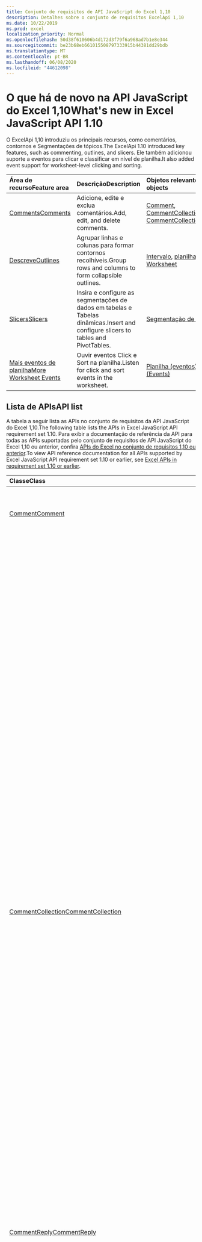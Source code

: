 ```yaml
---
title: Conjunto de requisitos de API JavaScript do Excel 1,10
description: Detalhes sobre o conjunto de requisitos ExcelApi 1,10
ms.date: 10/22/2019
ms.prod: excel
localization_priority: Normal
ms.openlocfilehash: 50d38f610606b4d172d3f79f6a968ad7b1e8e344
ms.sourcegitcommit: be23b68eb661015508797333915b44381dd29bdb
ms.translationtype: MT
ms.contentlocale: pt-BR
ms.lasthandoff: 06/08/2020
ms.locfileid: "44612098"
---
```

# <a name="whats-new-in-excel-javascript-api-110"></a><span data-ttu-id="2755c-103">O que há de novo na API JavaScript do Excel 1,10</span><span class="sxs-lookup"><span data-stu-id="2755c-103">What's new in Excel JavaScript API 1.10</span></span>

<span data-ttu-id="2755c-104">O ExcelApi 1,10 introduziu os principais recursos, como comentários, contornos e Segmentações de tópicos.</span><span class="sxs-lookup"><span data-stu-id="2755c-104">The ExcelApi 1.10 introduced key features, such as commenting, outlines, and slicers.</span></span> <span data-ttu-id="2755c-105">Ele também adicionou suporte a eventos para clicar e classificar em nível de planilha.</span><span class="sxs-lookup"><span data-stu-id="2755c-105">It also added event support for worksheet-level clicking and sorting.</span></span>

| <span data-ttu-id="2755c-106">Área de recurso</span><span class="sxs-lookup"><span data-stu-id="2755c-106">Feature area</span></span> | <span data-ttu-id="2755c-107">Descrição</span><span class="sxs-lookup"><span data-stu-id="2755c-107">Description</span></span> | <span data-ttu-id="2755c-108">Objetos relevantes</span><span class="sxs-lookup"><span data-stu-id="2755c-108">Relevant objects</span></span> |
|:--- |:--- |:--- |
| [<span data-ttu-id="2755c-109">Comments</span><span class="sxs-lookup"><span data-stu-id="2755c-109">Comments</span></span>](../../excel/excel-add-ins-comments.md) | <span data-ttu-id="2755c-110">Adicione, edite e exclua comentários.</span><span class="sxs-lookup"><span data-stu-id="2755c-110">Add, edit, and delete comments.</span></span> | <span data-ttu-id="2755c-111">[Comment](/javascript/api/excel/excel.comment), [CommentCollection](/javascript/api/excel/excel.commentcollection)</span><span class="sxs-lookup"><span data-stu-id="2755c-111">[Comment](/javascript/api/excel/excel.comment), [CommentCollection](/javascript/api/excel/excel.commentcollection)</span></span> |
| [<span data-ttu-id="2755c-112">Descreve</span><span class="sxs-lookup"><span data-stu-id="2755c-112">Outlines</span></span>](../../excel/excel-add-ins-ranges-advanced.md#group-data-for-an-outline) | <span data-ttu-id="2755c-113">Agrupar linhas e colunas para formar contornos recolhíveis.</span><span class="sxs-lookup"><span data-stu-id="2755c-113">Group rows and columns to form collapsible outlines.</span></span> | <span data-ttu-id="2755c-114">[Intervalo](/javascript/api/excel/excel.range), [planilha](/javascript/api/excel/excel.worksheet)</span><span class="sxs-lookup"><span data-stu-id="2755c-114">[Range](/javascript/api/excel/excel.range), [Worksheet](/javascript/api/excel/excel.worksheet)</span></span> |
| [<span data-ttu-id="2755c-115">Slicers</span><span class="sxs-lookup"><span data-stu-id="2755c-115">Slicers</span></span>](../../excel/excel-add-ins-pivottables.md#slicers) | <span data-ttu-id="2755c-116">Insira e configure as segmentações de dados em tabelas e Tabelas dinâmicas.</span><span class="sxs-lookup"><span data-stu-id="2755c-116">Insert and configure slicers to tables and PivotTables.</span></span> | [<span data-ttu-id="2755c-117">Segmentação de dados</span><span class="sxs-lookup"><span data-stu-id="2755c-117">Slicer</span></span>](/javascript/api/excel/excel.slicer) |
| [<span data-ttu-id="2755c-118">Mais eventos de planilha</span><span class="sxs-lookup"><span data-stu-id="2755c-118">More Worksheet Events</span></span>](../../excel/excel-add-ins-events.md) | <span data-ttu-id="2755c-119">Ouvir eventos Click e Sort na planilha.</span><span class="sxs-lookup"><span data-stu-id="2755c-119">Listen for click and sort events in the worksheet.</span></span> | [<span data-ttu-id="2755c-120">Planilha (eventos)</span><span class="sxs-lookup"><span data-stu-id="2755c-120">Worksheet (Events)</span></span>](/javascript/api/excel/excel.worksheet#events) |

## <a name="api-list"></a><span data-ttu-id="2755c-121">Lista de APIs</span><span class="sxs-lookup"><span data-stu-id="2755c-121">API list</span></span>

<span data-ttu-id="2755c-122">A tabela a seguir lista as APIs no conjunto de requisitos da API JavaScript do Excel 1,10.</span><span class="sxs-lookup"><span data-stu-id="2755c-122">The following table lists the APIs in Excel JavaScript API requirement set 1.10.</span></span> <span data-ttu-id="2755c-123">Para exibir a documentação de referência da API para todas as APIs suportadas pelo conjunto de requisitos de API JavaScript do Excel 1,10 ou anterior, confira [APIs do Excel no conjunto de requisitos 1,10 ou anterior](/javascript/api/excel?view=excel-js-1.10).</span><span class="sxs-lookup"><span data-stu-id="2755c-123">To view API reference documentation for all APIs supported by Excel JavaScript API requirement set 1.10 or earlier, see [Excel APIs in requirement set 1.10 or earlier](/javascript/api/excel?view=excel-js-1.10).</span></span>

| <span data-ttu-id="2755c-124">Classe</span><span class="sxs-lookup"><span data-stu-id="2755c-124">Class</span></span> | <span data-ttu-id="2755c-125">Campos</span><span class="sxs-lookup"><span data-stu-id="2755c-125">Fields</span></span> | <span data-ttu-id="2755c-126">Descrição</span><span class="sxs-lookup"><span data-stu-id="2755c-126">Description</span></span> |
|:---|:---|:---|
|[<span data-ttu-id="2755c-127">Comment</span><span class="sxs-lookup"><span data-stu-id="2755c-127">Comment</span></span>](/javascript/api/excel/excel.comment)|[<span data-ttu-id="2755c-128">content</span><span class="sxs-lookup"><span data-stu-id="2755c-128">content</span></span>](/javascript/api/excel/excel.comment#content)|<span data-ttu-id="2755c-129">Obtém ou define o conteúdo do comentário.</span><span class="sxs-lookup"><span data-stu-id="2755c-129">Gets or sets the comment's content.</span></span> <span data-ttu-id="2755c-130">A cadeia de caracteres é de texto sem formatação.</span><span class="sxs-lookup"><span data-stu-id="2755c-130">The string is plain text.</span></span>|
||[<span data-ttu-id="2755c-131">delete()</span><span class="sxs-lookup"><span data-stu-id="2755c-131">delete()</span></span>](/javascript/api/excel/excel.comment#delete--)|<span data-ttu-id="2755c-132">Exclui o comentário e todas as respostas conectadas.</span><span class="sxs-lookup"><span data-stu-id="2755c-132">Deletes the comment and all the connected replies.</span></span>|
||[<span data-ttu-id="2755c-133">getLocation()</span><span class="sxs-lookup"><span data-stu-id="2755c-133">getLocation()</span></span>](/javascript/api/excel/excel.comment#getlocation--)|<span data-ttu-id="2755c-134">Obtém a célula em que este comentário está localizado.</span><span class="sxs-lookup"><span data-stu-id="2755c-134">Gets the cell where this comment is located.</span></span>|
||[<span data-ttu-id="2755c-135">authorEmail</span><span class="sxs-lookup"><span data-stu-id="2755c-135">authorEmail</span></span>](/javascript/api/excel/excel.comment#authoremail)|<span data-ttu-id="2755c-136">Obtém o email do autor do comentário.</span><span class="sxs-lookup"><span data-stu-id="2755c-136">Gets the email of the comment's author.</span></span>|
||[<span data-ttu-id="2755c-137">authorName</span><span class="sxs-lookup"><span data-stu-id="2755c-137">authorName</span></span>](/javascript/api/excel/excel.comment#authorname)|<span data-ttu-id="2755c-138">Obtém o nome do autor do comentário.</span><span class="sxs-lookup"><span data-stu-id="2755c-138">Gets the name of the comment's author.</span></span>|
||[<span data-ttu-id="2755c-139">creationDate</span><span class="sxs-lookup"><span data-stu-id="2755c-139">creationDate</span></span>](/javascript/api/excel/excel.comment#creationdate)|<span data-ttu-id="2755c-140">Obtém o horário de criação do comentário.</span><span class="sxs-lookup"><span data-stu-id="2755c-140">Gets the creation time of the comment.</span></span> <span data-ttu-id="2755c-141">Retorna null se o comentário foi convertido de uma nota, pois o comentário não possui uma data de criação.</span><span class="sxs-lookup"><span data-stu-id="2755c-141">Returns null if the comment was converted from a note, since the comment does not have a creation date.</span></span>|
||[<span data-ttu-id="2755c-142">id</span><span class="sxs-lookup"><span data-stu-id="2755c-142">id</span></span>](/javascript/api/excel/excel.comment#id)|<span data-ttu-id="2755c-143">Representa o identificador de comentário.</span><span class="sxs-lookup"><span data-stu-id="2755c-143">Represents the comment identifier.</span></span> <span data-ttu-id="2755c-144">Somente leitura.</span><span class="sxs-lookup"><span data-stu-id="2755c-144">Read-only.</span></span>|
||[<span data-ttu-id="2755c-145">replies</span><span class="sxs-lookup"><span data-stu-id="2755c-145">replies</span></span>](/javascript/api/excel/excel.comment#replies)|<span data-ttu-id="2755c-146">Representa uma coleção de objetos de resposta associados ao comentário.</span><span class="sxs-lookup"><span data-stu-id="2755c-146">Represents a collection of reply objects associated with the comment.</span></span> <span data-ttu-id="2755c-147">Somente leitura.</span><span class="sxs-lookup"><span data-stu-id="2755c-147">Read-only.</span></span>|
|[<span data-ttu-id="2755c-148">CommentCollection</span><span class="sxs-lookup"><span data-stu-id="2755c-148">CommentCollection</span></span>](/javascript/api/excel/excel.commentcollection)|[<span data-ttu-id="2755c-149">Add (cellAddress: \| String de intervalo, Content: \| cadeia de caracteres CommentRichContent, ContentType?: Excel. ContentType)</span><span class="sxs-lookup"><span data-stu-id="2755c-149">add(cellAddress: Range \| string, content: CommentRichContent \| string, contentType?: Excel.ContentType)</span></span>](/javascript/api/excel/excel.commentcollection#add-celladdress--content--contenttype-)|<span data-ttu-id="2755c-150">Cria um novo comentário com o conteúdo fornecido na célula especificada.</span><span class="sxs-lookup"><span data-stu-id="2755c-150">Creates a new comment with the given content on the given cell.</span></span> <span data-ttu-id="2755c-151">Um `InvalidArgument` erro será acionado se o intervalo fornecido for maior que uma célula.</span><span class="sxs-lookup"><span data-stu-id="2755c-151">An `InvalidArgument` error is thrown if the provided range is larger than one cell.</span></span>|
||[<span data-ttu-id="2755c-152">getCount()</span><span class="sxs-lookup"><span data-stu-id="2755c-152">getCount()</span></span>](/javascript/api/excel/excel.commentcollection#getcount--)|<span data-ttu-id="2755c-153">Obtém o número de comentários na coleção.</span><span class="sxs-lookup"><span data-stu-id="2755c-153">Gets the number of comments in the collection.</span></span>|
||[<span data-ttu-id="2755c-154">getItem(commentId: string)</span><span class="sxs-lookup"><span data-stu-id="2755c-154">getItem(commentId: string)</span></span>](/javascript/api/excel/excel.commentcollection#getitem-commentid-)|<span data-ttu-id="2755c-155">Obtém um comentário da coleção com base em seu ID.</span><span class="sxs-lookup"><span data-stu-id="2755c-155">Gets a comment from the collection based on its ID.</span></span> <span data-ttu-id="2755c-156">Somente leitura.</span><span class="sxs-lookup"><span data-stu-id="2755c-156">Read-only.</span></span>|
||[<span data-ttu-id="2755c-157">getItemAt(index: number)</span><span class="sxs-lookup"><span data-stu-id="2755c-157">getItemAt(index: number)</span></span>](/javascript/api/excel/excel.commentcollection#getitemat-index-)|<span data-ttu-id="2755c-158">Obtém um comentário da coleção com base em sua posição.</span><span class="sxs-lookup"><span data-stu-id="2755c-158">Gets a comment from the collection based on its position.</span></span>|
||[<span data-ttu-id="2755c-159">getItemByCell(cellAddress: Range \| string)</span><span class="sxs-lookup"><span data-stu-id="2755c-159">getItemByCell(cellAddress: Range \| string)</span></span>](/javascript/api/excel/excel.commentcollection#getitembycell-celladdress-)|<span data-ttu-id="2755c-160">Obtém o comentário da célula especificada.</span><span class="sxs-lookup"><span data-stu-id="2755c-160">Gets the comment from the specified cell.</span></span>|
||[<span data-ttu-id="2755c-161">getItemByReplyId(replyId: string)</span><span class="sxs-lookup"><span data-stu-id="2755c-161">getItemByReplyId(replyId: string)</span></span>](/javascript/api/excel/excel.commentcollection#getitembyreplyid-replyid-)|<span data-ttu-id="2755c-162">Obtém o comentário ao qual a resposta fornecida está conectada.</span><span class="sxs-lookup"><span data-stu-id="2755c-162">Gets the comment to which the given reply is connected.</span></span>|
||[<span data-ttu-id="2755c-163">items</span><span class="sxs-lookup"><span data-stu-id="2755c-163">items</span></span>](/javascript/api/excel/excel.commentcollection#items)|<span data-ttu-id="2755c-164">Obtém os itens filhos carregados nesta coleção.</span><span class="sxs-lookup"><span data-stu-id="2755c-164">Gets the loaded child items in this collection.</span></span>|
|[<span data-ttu-id="2755c-165">CommentReply</span><span class="sxs-lookup"><span data-stu-id="2755c-165">CommentReply</span></span>](/javascript/api/excel/excel.commentreply)|[<span data-ttu-id="2755c-166">content</span><span class="sxs-lookup"><span data-stu-id="2755c-166">content</span></span>](/javascript/api/excel/excel.commentreply#content)|<span data-ttu-id="2755c-167">Obtém ou define o conteúdo da resposta do comentário.</span><span class="sxs-lookup"><span data-stu-id="2755c-167">Gets or sets the comment reply's content.</span></span> <span data-ttu-id="2755c-168">A cadeia de caracteres é de texto sem formatação.</span><span class="sxs-lookup"><span data-stu-id="2755c-168">The string is plain text.</span></span>|
||[<span data-ttu-id="2755c-169">delete()</span><span class="sxs-lookup"><span data-stu-id="2755c-169">delete()</span></span>](/javascript/api/excel/excel.commentreply#delete--)|<span data-ttu-id="2755c-170">Exclui a resposta do comentário. </span><span class="sxs-lookup"><span data-stu-id="2755c-170">Deletes the comment reply.</span></span>|
||[<span data-ttu-id="2755c-171">getLocation()</span><span class="sxs-lookup"><span data-stu-id="2755c-171">getLocation()</span></span>](/javascript/api/excel/excel.commentreply#getlocation--)|<span data-ttu-id="2755c-172">Obtém a célula em que esta resposta de comentário está localizada.</span><span class="sxs-lookup"><span data-stu-id="2755c-172">Gets the cell where this comment reply is located.</span></span>|
||[<span data-ttu-id="2755c-173">getParentComment()</span><span class="sxs-lookup"><span data-stu-id="2755c-173">getParentComment()</span></span>](/javascript/api/excel/excel.commentreply#getparentcomment--)|<span data-ttu-id="2755c-174">Obtém o comentário pai desta resposta.</span><span class="sxs-lookup"><span data-stu-id="2755c-174">Gets the parent comment of this reply.</span></span>|
||[<span data-ttu-id="2755c-175">authorEmail</span><span class="sxs-lookup"><span data-stu-id="2755c-175">authorEmail</span></span>](/javascript/api/excel/excel.commentreply#authoremail)|<span data-ttu-id="2755c-176">Obtém o email do autor da resposta do comentário.</span><span class="sxs-lookup"><span data-stu-id="2755c-176">Gets the email of the comment reply's author.</span></span>|
||[<span data-ttu-id="2755c-177">authorName</span><span class="sxs-lookup"><span data-stu-id="2755c-177">authorName</span></span>](/javascript/api/excel/excel.commentreply#authorname)|<span data-ttu-id="2755c-178">Obtém o nome do autor da resposta do comentário.</span><span class="sxs-lookup"><span data-stu-id="2755c-178">Gets the name of the comment reply's author.</span></span>|
||[<span data-ttu-id="2755c-179">creationDate</span><span class="sxs-lookup"><span data-stu-id="2755c-179">creationDate</span></span>](/javascript/api/excel/excel.commentreply#creationdate)|<span data-ttu-id="2755c-180">Obtém o horário de criação da resposta do comentário.</span><span class="sxs-lookup"><span data-stu-id="2755c-180">Gets the creation time of the comment reply.</span></span>|
||[<span data-ttu-id="2755c-181">id</span><span class="sxs-lookup"><span data-stu-id="2755c-181">id</span></span>](/javascript/api/excel/excel.commentreply#id)|<span data-ttu-id="2755c-182">Representa o identificador de resposta do comentário.</span><span class="sxs-lookup"><span data-stu-id="2755c-182">Represents the comment reply identifier.</span></span> <span data-ttu-id="2755c-183">Somente leitura.</span><span class="sxs-lookup"><span data-stu-id="2755c-183">Read-only.</span></span>|
|[<span data-ttu-id="2755c-184">CommentReplyCollection</span><span class="sxs-lookup"><span data-stu-id="2755c-184">CommentReplyCollection</span></span>](/javascript/api/excel/excel.commentreplycollection)|[<span data-ttu-id="2755c-185">Add (Content: CommentRichContent \| String, ContentType?: Excel. ContentType)</span><span class="sxs-lookup"><span data-stu-id="2755c-185">add(content: CommentRichContent \| string, contentType?: Excel.ContentType)</span></span>](/javascript/api/excel/excel.commentreplycollection#add-content--contenttype-)|<span data-ttu-id="2755c-186">Cria uma resposta de comentário para o comentário.</span><span class="sxs-lookup"><span data-stu-id="2755c-186">Creates a comment reply for comment.</span></span>|
||[<span data-ttu-id="2755c-187">getCount()</span><span class="sxs-lookup"><span data-stu-id="2755c-187">getCount()</span></span>](/javascript/api/excel/excel.commentreplycollection#getcount--)|<span data-ttu-id="2755c-188">Obtém o número de respostas de comentários na coleção.</span><span class="sxs-lookup"><span data-stu-id="2755c-188">Gets the number of comment replies in the collection.</span></span>|
||[<span data-ttu-id="2755c-189">getItem(commentReplyId: string)</span><span class="sxs-lookup"><span data-stu-id="2755c-189">getItem(commentReplyId: string)</span></span>](/javascript/api/excel/excel.commentreplycollection#getitem-commentreplyid-)|<span data-ttu-id="2755c-190">Retorna uma resposta de comentário identificada pela respectiva ID.</span><span class="sxs-lookup"><span data-stu-id="2755c-190">Returns a comment reply identified by its ID.</span></span> <span data-ttu-id="2755c-191">Somente leitura.</span><span class="sxs-lookup"><span data-stu-id="2755c-191">Read-only.</span></span>|
||[<span data-ttu-id="2755c-192">getItemAt(index: number)</span><span class="sxs-lookup"><span data-stu-id="2755c-192">getItemAt(index: number)</span></span>](/javascript/api/excel/excel.commentreplycollection#getitemat-index-)|<span data-ttu-id="2755c-193">Obtém uma resposta de comentário com base em sua posição na coleção.</span><span class="sxs-lookup"><span data-stu-id="2755c-193">Gets a comment reply based on its position in the collection.</span></span>|
||[<span data-ttu-id="2755c-194">items</span><span class="sxs-lookup"><span data-stu-id="2755c-194">items</span></span>](/javascript/api/excel/excel.commentreplycollection#items)|<span data-ttu-id="2755c-195">Obtém os itens filhos carregados nesta coleção.</span><span class="sxs-lookup"><span data-stu-id="2755c-195">Gets the loaded child items in this collection.</span></span>|
|[<span data-ttu-id="2755c-196">CommentRichContent</span><span class="sxs-lookup"><span data-stu-id="2755c-196">CommentRichContent</span></span>](/javascript/api/excel/excel.commentrichcontent)||[<span data-ttu-id="2755c-197">PivotLayout</span><span class="sxs-lookup"><span data-stu-id="2755c-197">PivotLayout</span></span>](/javascript/api/excel/excel.pivotlayout)|[<span data-ttu-id="2755c-198">enableFieldList</span><span class="sxs-lookup"><span data-stu-id="2755c-198">enableFieldList</span></span>](/javascript/api/excel/excel.pivotlayout#enablefieldlist)|<span data-ttu-id="2755c-199">Especifica se a lista de campos pode ser mostrada na interface do usuário.</span><span class="sxs-lookup"><span data-stu-id="2755c-199">Specifies whether the field list can be shown in the UI.</span></span>|
|[<span data-ttu-id="2755c-200">PivotTableStyle</span><span class="sxs-lookup"><span data-stu-id="2755c-200">PivotTableStyle</span></span>](/javascript/api/excel/excel.pivottablestyle)|[<span data-ttu-id="2755c-201">delete()</span><span class="sxs-lookup"><span data-stu-id="2755c-201">delete()</span></span>](/javascript/api/excel/excel.pivottablestyle#delete--)|<span data-ttu-id="2755c-202">Exclui a Tabela Dinâmica.</span><span class="sxs-lookup"><span data-stu-id="2755c-202">Deletes the PivotTableStyle.</span></span>|
||[<span data-ttu-id="2755c-203">duplicate()</span><span class="sxs-lookup"><span data-stu-id="2755c-203">duplicate()</span></span>](/javascript/api/excel/excel.pivottablestyle#duplicate--)|<span data-ttu-id="2755c-204">Cria uma duplicata desta Tabela Dinâmica com cópias de todos os elementos de estilo.</span><span class="sxs-lookup"><span data-stu-id="2755c-204">Creates a duplicate of this PivotTableStyle with copies of all the style elements.</span></span>|
||[<span data-ttu-id="2755c-205">name</span><span class="sxs-lookup"><span data-stu-id="2755c-205">name</span></span>](/javascript/api/excel/excel.pivottablestyle#name)|<span data-ttu-id="2755c-206">Obtém o nome da Tabela Dinâmica.</span><span class="sxs-lookup"><span data-stu-id="2755c-206">Gets the name of the PivotTableStyle.</span></span>|
||[<span data-ttu-id="2755c-207">readOnly</span><span class="sxs-lookup"><span data-stu-id="2755c-207">readOnly</span></span>](/javascript/api/excel/excel.pivottablestyle#readonly)|<span data-ttu-id="2755c-208">Especifica se este objeto PivotTable é somente leitura.</span><span class="sxs-lookup"><span data-stu-id="2755c-208">Specifies whether this PivotTableStyle object is read-only.</span></span> <span data-ttu-id="2755c-209">Somente leitura.</span><span class="sxs-lookup"><span data-stu-id="2755c-209">Read-only.</span></span>|
|[<span data-ttu-id="2755c-210">PivotTableStyleCollection</span><span class="sxs-lookup"><span data-stu-id="2755c-210">PivotTableStyleCollection</span></span>](/javascript/api/excel/excel.pivottablestylecollection)|[<span data-ttu-id="2755c-211">add(name: string, makeUniqueName?: boolean)</span><span class="sxs-lookup"><span data-stu-id="2755c-211">add(name: string, makeUniqueName?: boolean)</span></span>](/javascript/api/excel/excel.pivottablestylecollection#add-name--makeuniquename-)|<span data-ttu-id="2755c-212">Cria uma Tabela Dinâmica em branco com o nome especificado.</span><span class="sxs-lookup"><span data-stu-id="2755c-212">Creates a blank PivotTableStyle with the specified name.</span></span>|
||[<span data-ttu-id="2755c-213">getCount()</span><span class="sxs-lookup"><span data-stu-id="2755c-213">getCount()</span></span>](/javascript/api/excel/excel.pivottablestylecollection#getcount--)|<span data-ttu-id="2755c-214">Obtém o número de estilos de PivotTable na coleção.</span><span class="sxs-lookup"><span data-stu-id="2755c-214">Gets the number of PivotTable styles in the collection.</span></span>|
||[<span data-ttu-id="2755c-215">getDefault()</span><span class="sxs-lookup"><span data-stu-id="2755c-215">getDefault()</span></span>](/javascript/api/excel/excel.pivottablestylecollection#getdefault--)|<span data-ttu-id="2755c-216">Obtém a Tabela Dinâmica padrão para o escopo do objeto pai.</span><span class="sxs-lookup"><span data-stu-id="2755c-216">Gets the default PivotTableStyle for the parent object's scope.</span></span>|
||[<span data-ttu-id="2755c-217">getItem(name: string)</span><span class="sxs-lookup"><span data-stu-id="2755c-217">getItem(name: string)</span></span>](/javascript/api/excel/excel.pivottablestylecollection#getitem-name-)|<span data-ttu-id="2755c-218">Obtém um PivotTableStyle por nome.</span><span class="sxs-lookup"><span data-stu-id="2755c-218">Gets a PivotTableStyle by name.</span></span>|
||[<span data-ttu-id="2755c-219">getItemOrNullObject(name: string)</span><span class="sxs-lookup"><span data-stu-id="2755c-219">getItemOrNullObject(name: string)</span></span>](/javascript/api/excel/excel.pivottablestylecollection#getitemornullobject-name-)|<span data-ttu-id="2755c-220">Obtém um PivotTableStyle por nome.</span><span class="sxs-lookup"><span data-stu-id="2755c-220">Gets a PivotTableStyle by name.</span></span> <span data-ttu-id="2755c-221">Se PivotTableStyle não existir, retornará um objeto null.</span><span class="sxs-lookup"><span data-stu-id="2755c-221">If the PivotTableStyle does not exist, will return a null object.</span></span>|
||[<span data-ttu-id="2755c-222">items</span><span class="sxs-lookup"><span data-stu-id="2755c-222">items</span></span>](/javascript/api/excel/excel.pivottablestylecollection#items)|<span data-ttu-id="2755c-223">Obtém os itens filhos carregados nesta coleção.</span><span class="sxs-lookup"><span data-stu-id="2755c-223">Gets the loaded child items in this collection.</span></span>|
||[<span data-ttu-id="2755c-224">setDefault (newDefaultStyle: PivotTableStyle \| cadeia de caracteres)</span><span class="sxs-lookup"><span data-stu-id="2755c-224">setDefault(newDefaultStyle: PivotTableStyle \| string)</span></span>](/javascript/api/excel/excel.pivottablestylecollection#setdefault-newdefaultstyle-)|<span data-ttu-id="2755c-225">Define a Tabela Dinâmica padrão para uso no escopo do objeto pai.</span><span class="sxs-lookup"><span data-stu-id="2755c-225">Sets the default PivotTableStyle for use in the parent object's scope.</span></span>|
|[<span data-ttu-id="2755c-226">Range</span><span class="sxs-lookup"><span data-stu-id="2755c-226">Range</span></span>](/javascript/api/excel/excel.range)|[<span data-ttu-id="2755c-227">Grupo (groupOption: Excel. GroupOption)</span><span class="sxs-lookup"><span data-stu-id="2755c-227">group(groupOption: Excel.GroupOption)</span></span>](/javascript/api/excel/excel.range#group-groupoption-)|<span data-ttu-id="2755c-228">Agrupa colunas e linhas de uma estrutura de tópicos.</span><span class="sxs-lookup"><span data-stu-id="2755c-228">Groups columns and rows for an outline.</span></span>|
||[<span data-ttu-id="2755c-229">hideGroupDetails (groupOption: Excel. GroupOption)</span><span class="sxs-lookup"><span data-stu-id="2755c-229">hideGroupDetails(groupOption: Excel.GroupOption)</span></span>](/javascript/api/excel/excel.range#hidegroupdetails-groupoption-)|<span data-ttu-id="2755c-230">Ocultar detalhes do grupo de linhas ou colunas.</span><span class="sxs-lookup"><span data-stu-id="2755c-230">Hide details of the row or column group.</span></span>|
||[<span data-ttu-id="2755c-231">height</span><span class="sxs-lookup"><span data-stu-id="2755c-231">height</span></span>](/javascript/api/excel/excel.range#height)|<span data-ttu-id="2755c-232">Retorna a distância em pontos, para zoom de 100%, da borda superior do intervalo até a borda inferior do intervalo.</span><span class="sxs-lookup"><span data-stu-id="2755c-232">Returns the distance in points, for 100% zoom, from top edge of the range to bottom edge of the range.</span></span> <span data-ttu-id="2755c-233">Somente leitura.</span><span class="sxs-lookup"><span data-stu-id="2755c-233">Read-only.</span></span>|
||[<span data-ttu-id="2755c-234">left</span><span class="sxs-lookup"><span data-stu-id="2755c-234">left</span></span>](/javascript/api/excel/excel.range#left)|<span data-ttu-id="2755c-235">Retorna a distância em pontos, para zoom de 100%, da borda esquerda da planilha para a borda esquerda do intervalo.</span><span class="sxs-lookup"><span data-stu-id="2755c-235">Returns the distance in points, for 100% zoom, from left edge of the worksheet to left edge of the range.</span></span> <span data-ttu-id="2755c-236">Somente leitura.</span><span class="sxs-lookup"><span data-stu-id="2755c-236">Read-only.</span></span>|
||[<span data-ttu-id="2755c-237">top</span><span class="sxs-lookup"><span data-stu-id="2755c-237">top</span></span>](/javascript/api/excel/excel.range#top)|<span data-ttu-id="2755c-238">Retorna a distância em pontos, para zoom de 100%, da borda superior da planilha até a borda superior do intervalo.</span><span class="sxs-lookup"><span data-stu-id="2755c-238">Returns the distance in points, for 100% zoom, from top edge of the worksheet to top edge of the range.</span></span> <span data-ttu-id="2755c-239">Somente leitura.</span><span class="sxs-lookup"><span data-stu-id="2755c-239">Read-only.</span></span>|
||[<span data-ttu-id="2755c-240">width</span><span class="sxs-lookup"><span data-stu-id="2755c-240">width</span></span>](/javascript/api/excel/excel.range#width)|<span data-ttu-id="2755c-241">Retorna a distância em pontos, para zoom de 100%, da borda esquerda do intervalo até a borda direita do intervalo.</span><span class="sxs-lookup"><span data-stu-id="2755c-241">Returns the distance in points, for 100% zoom, from left edge of the range to right edge of the range.</span></span> <span data-ttu-id="2755c-242">Somente leitura.</span><span class="sxs-lookup"><span data-stu-id="2755c-242">Read-only.</span></span>|
||[<span data-ttu-id="2755c-243">showGroupDetails (groupOption: Excel. GroupOption)</span><span class="sxs-lookup"><span data-stu-id="2755c-243">showGroupDetails(groupOption: Excel.GroupOption)</span></span>](/javascript/api/excel/excel.range#showgroupdetails-groupoption-)|<span data-ttu-id="2755c-244">Mostrar detalhes do grupo de linhas ou colunas.</span><span class="sxs-lookup"><span data-stu-id="2755c-244">Show details of the row or column group.</span></span>|
||[<span data-ttu-id="2755c-245">Desagrupar (groupOption: Excel. GroupOption)</span><span class="sxs-lookup"><span data-stu-id="2755c-245">ungroup(groupOption: Excel.GroupOption)</span></span>](/javascript/api/excel/excel.range#ungroup-groupoption-)|<span data-ttu-id="2755c-246">Desagrupa colunas e linhas de uma estrutura de tópicos.</span><span class="sxs-lookup"><span data-stu-id="2755c-246">Ungroups columns and rows for an outline.</span></span>|
|[<span data-ttu-id="2755c-247">Shape</span><span class="sxs-lookup"><span data-stu-id="2755c-247">Shape</span></span>](/javascript/api/excel/excel.shape)|[<span data-ttu-id="2755c-248">copyTo(destinationSheet?: Worksheet \| string)</span><span class="sxs-lookup"><span data-stu-id="2755c-248">copyTo(destinationSheet?: Worksheet \| string)</span></span>](/javascript/api/excel/excel.shape#copyto-destinationsheet-)|<span data-ttu-id="2755c-249">Copia e cola um objeto Forma.</span><span class="sxs-lookup"><span data-stu-id="2755c-249">Copies and pastes a Shape object.</span></span>|
||[<span data-ttu-id="2755c-250">placement</span><span class="sxs-lookup"><span data-stu-id="2755c-250">placement</span></span>](/javascript/api/excel/excel.shape#placement)|<span data-ttu-id="2755c-251">Representa como o objeto é anexado às células abaixo dela.</span><span class="sxs-lookup"><span data-stu-id="2755c-251">Represents how the object is attached to the cells below it.</span></span>|
|[<span data-ttu-id="2755c-252">Segmentação de dados</span><span class="sxs-lookup"><span data-stu-id="2755c-252">Slicer</span></span>](/javascript/api/excel/excel.slicer)|[<span data-ttu-id="2755c-253">caption</span><span class="sxs-lookup"><span data-stu-id="2755c-253">caption</span></span>](/javascript/api/excel/excel.slicer#caption)|<span data-ttu-id="2755c-254">Representa a legenda da segmentação de dados.</span><span class="sxs-lookup"><span data-stu-id="2755c-254">Represents the caption of slicer.</span></span>|
||[<span data-ttu-id="2755c-255">clearFilters()</span><span class="sxs-lookup"><span data-stu-id="2755c-255">clearFilters()</span></span>](/javascript/api/excel/excel.slicer#clearfilters--)|<span data-ttu-id="2755c-256">Limpa todos os filtros aplicados à segmentação de dados no momento.</span><span class="sxs-lookup"><span data-stu-id="2755c-256">Clears all the filters currently applied on the slicer.</span></span>|
||[<span data-ttu-id="2755c-257">delete()</span><span class="sxs-lookup"><span data-stu-id="2755c-257">delete()</span></span>](/javascript/api/excel/excel.slicer#delete--)|<span data-ttu-id="2755c-258">Exclui a segmentação de dados.</span><span class="sxs-lookup"><span data-stu-id="2755c-258">Deletes the slicer.</span></span>|
||[<span data-ttu-id="2755c-259">getSelectedItems()</span><span class="sxs-lookup"><span data-stu-id="2755c-259">getSelectedItems()</span></span>](/javascript/api/excel/excel.slicer#getselecteditems--)|<span data-ttu-id="2755c-260">Retorna uma matriz de chaves de itens selecionados.</span><span class="sxs-lookup"><span data-stu-id="2755c-260">Returns an array of selected items' keys.</span></span> <span data-ttu-id="2755c-261">Somente leitura.</span><span class="sxs-lookup"><span data-stu-id="2755c-261">Read-only.</span></span>|
||[<span data-ttu-id="2755c-262">height</span><span class="sxs-lookup"><span data-stu-id="2755c-262">height</span></span>](/javascript/api/excel/excel.slicer#height)|<span data-ttu-id="2755c-263">Representa a altura, em pontos, da segmentação de dados.</span><span class="sxs-lookup"><span data-stu-id="2755c-263">Represents the height, in points, of the slicer.</span></span>|
||[<span data-ttu-id="2755c-264">left</span><span class="sxs-lookup"><span data-stu-id="2755c-264">left</span></span>](/javascript/api/excel/excel.slicer#left)|<span data-ttu-id="2755c-265">Representa a distância, em pontos, da lateral esquerda da segmentação de dados à esquerda da planilha.</span><span class="sxs-lookup"><span data-stu-id="2755c-265">Represents the distance, in points, from the left side of the slicer to the left of the worksheet.</span></span>|
||[<span data-ttu-id="2755c-266">name</span><span class="sxs-lookup"><span data-stu-id="2755c-266">name</span></span>](/javascript/api/excel/excel.slicer#name)|<span data-ttu-id="2755c-267">Representa o nome da segmentação de dados.</span><span class="sxs-lookup"><span data-stu-id="2755c-267">Represents the name of slicer.</span></span>|
||[<span data-ttu-id="2755c-268">id</span><span class="sxs-lookup"><span data-stu-id="2755c-268">id</span></span>](/javascript/api/excel/excel.slicer#id)|<span data-ttu-id="2755c-269">Representa a id exclusiva da segmentação de dados.</span><span class="sxs-lookup"><span data-stu-id="2755c-269">Represents the unique id of slicer.</span></span> <span data-ttu-id="2755c-270">Somente leitura.</span><span class="sxs-lookup"><span data-stu-id="2755c-270">Read-only.</span></span>|
||[<span data-ttu-id="2755c-271">isFilterCleared</span><span class="sxs-lookup"><span data-stu-id="2755c-271">isFilterCleared</span></span>](/javascript/api/excel/excel.slicer#isfiltercleared)|<span data-ttu-id="2755c-272">Verdadeiro se todos os filtros atualmente aplicados na segmentação de dados estiverem desmarcados.</span><span class="sxs-lookup"><span data-stu-id="2755c-272">True if all filters currently applied on the slicer are cleared.</span></span>|
||[<span data-ttu-id="2755c-273">slicerItems</span><span class="sxs-lookup"><span data-stu-id="2755c-273">slicerItems</span></span>](/javascript/api/excel/excel.slicer#sliceritems)|<span data-ttu-id="2755c-274">Representa a coleção de SlicerItems que faz parte da segmentação de dados.</span><span class="sxs-lookup"><span data-stu-id="2755c-274">Represents the collection of SlicerItems that are part of the slicer.</span></span> <span data-ttu-id="2755c-275">Somente leitura.</span><span class="sxs-lookup"><span data-stu-id="2755c-275">Read-only.</span></span>|
||[<span data-ttu-id="2755c-276">worksheet</span><span class="sxs-lookup"><span data-stu-id="2755c-276">worksheet</span></span>](/javascript/api/excel/excel.slicer#worksheet)|<span data-ttu-id="2755c-277">Representa a planilha que contém a segmentação de dados.</span><span class="sxs-lookup"><span data-stu-id="2755c-277">Represents the worksheet containing the slicer.</span></span> <span data-ttu-id="2755c-278">Somente leitura.</span><span class="sxs-lookup"><span data-stu-id="2755c-278">Read-only.</span></span>|
||<span data-ttu-id="2755c-279">[selectItems(items?: string[])](/javascript/api/excel/excel.slicer#selectitems-items-)</span><span class="sxs-lookup"><span data-stu-id="2755c-279">[selectItems(items?: string[])](/javascript/api/excel/excel.slicer#selectitems-items-)</span></span>|<span data-ttu-id="2755c-280">Seleciona itens de segmentação de itens com base em suas chaves.</span><span class="sxs-lookup"><span data-stu-id="2755c-280">Selects slicer items based on their keys.</span></span> <span data-ttu-id="2755c-281">As seleções anteriores estão desmarcadas.</span><span class="sxs-lookup"><span data-stu-id="2755c-281">The previous selections are cleared.</span></span>|
||[<span data-ttu-id="2755c-282">sortBy</span><span class="sxs-lookup"><span data-stu-id="2755c-282">sortBy</span></span>](/javascript/api/excel/excel.slicer#sortby)|<span data-ttu-id="2755c-283">Representa a ordem de classificação dos itens na segmentação de dados.</span><span class="sxs-lookup"><span data-stu-id="2755c-283">Represents the sort order of the items in the slicer.</span></span> <span data-ttu-id="2755c-284">Os valores possíveis são: "DataSourceOrder", "crescente", "decrescente".</span><span class="sxs-lookup"><span data-stu-id="2755c-284">Possible values are: "DataSourceOrder", "Ascending", "Descending".</span></span>|
||[<span data-ttu-id="2755c-285">style</span><span class="sxs-lookup"><span data-stu-id="2755c-285">style</span></span>](/javascript/api/excel/excel.slicer#style)|<span data-ttu-id="2755c-286">Valor da constante que representa o estilo da Segmentação de dados.</span><span class="sxs-lookup"><span data-stu-id="2755c-286">Constant value that represents the Slicer style.</span></span> <span data-ttu-id="2755c-287">Os valores possíveis são: "SlicerStyleLight1" por meio de "SlicerStyleLight6", "TableStyleOther1" até "TableStyleOther2", "SlicerStyleDark1" até "SlicerStyleDark6".</span><span class="sxs-lookup"><span data-stu-id="2755c-287">Possible values are: "SlicerStyleLight1" through "SlicerStyleLight6", "TableStyleOther1" through "TableStyleOther2", "SlicerStyleDark1" through "SlicerStyleDark6".</span></span> <span data-ttu-id="2755c-288">Também é possível usar um estilo definido pelo usuário que esteja presente na planilha.</span><span class="sxs-lookup"><span data-stu-id="2755c-288">A custom user-defined style present in the workbook can also be specified.</span></span>|
||[<span data-ttu-id="2755c-289">top</span><span class="sxs-lookup"><span data-stu-id="2755c-289">top</span></span>](/javascript/api/excel/excel.slicer#top)|<span data-ttu-id="2755c-290">Representa a distância, em pontos, da borda superior da segmentação de dados na parte superior da planilha.</span><span class="sxs-lookup"><span data-stu-id="2755c-290">Represents the distance, in points, from the top edge of the slicer to the top of the worksheet.</span></span>|
||[<span data-ttu-id="2755c-291">width</span><span class="sxs-lookup"><span data-stu-id="2755c-291">width</span></span>](/javascript/api/excel/excel.slicer#width)|<span data-ttu-id="2755c-292">Representa a largura, em pontos, da segmentação de dados.</span><span class="sxs-lookup"><span data-stu-id="2755c-292">Represents the width, in points, of the slicer.</span></span>|
|[<span data-ttu-id="2755c-293">SlicerCollection</span><span class="sxs-lookup"><span data-stu-id="2755c-293">SlicerCollection</span></span>](/javascript/api/excel/excel.slicercollection)|[<span data-ttu-id="2755c-294">add(slicerSource: string \| PivotTable \| Table, sourceField: string \| PivotField \| number \| TableColumn, slicerDestination?: string \| Worksheet)</span><span class="sxs-lookup"><span data-stu-id="2755c-294">add(slicerSource: string \| PivotTable \| Table, sourceField: string \| PivotField \| number \| TableColumn, slicerDestination?: string \| Worksheet)</span></span>](/javascript/api/excel/excel.slicercollection#add-slicersource--sourcefield--slicerdestination-)|<span data-ttu-id="2755c-295">Adiciona uma nova segmentação de dados à pasta de trabalho.</span><span class="sxs-lookup"><span data-stu-id="2755c-295">Adds a new slicer to the workbook.</span></span>|
||[<span data-ttu-id="2755c-296">getCount()</span><span class="sxs-lookup"><span data-stu-id="2755c-296">getCount()</span></span>](/javascript/api/excel/excel.slicercollection#getcount--)|<span data-ttu-id="2755c-297">Retorna o número de segmentações de dados na coleção.</span><span class="sxs-lookup"><span data-stu-id="2755c-297">Returns the number of slicers in the collection.</span></span>|
||[<span data-ttu-id="2755c-298">getItem(key: string)</span><span class="sxs-lookup"><span data-stu-id="2755c-298">getItem(key: string)</span></span>](/javascript/api/excel/excel.slicercollection#getitem-key-)|<span data-ttu-id="2755c-299">Obtém um objeto de segmentação de dados usando seu respectivo nome ou ID.</span><span class="sxs-lookup"><span data-stu-id="2755c-299">Gets a slicer object using its name or id.</span></span>|
||[<span data-ttu-id="2755c-300">getItemAt(index: number)</span><span class="sxs-lookup"><span data-stu-id="2755c-300">getItemAt(index: number)</span></span>](/javascript/api/excel/excel.slicercollection#getitemat-index-)|<span data-ttu-id="2755c-301">Obtém uma segmentação de dados com base em sua posição na coleção.</span><span class="sxs-lookup"><span data-stu-id="2755c-301">Gets a slicer based on its position in the collection.</span></span>|
||[<span data-ttu-id="2755c-302">getItemOrNullObject(key: string)</span><span class="sxs-lookup"><span data-stu-id="2755c-302">getItemOrNullObject(key: string)</span></span>](/javascript/api/excel/excel.slicercollection#getitemornullobject-key-)|<span data-ttu-id="2755c-303">Obtém uma segmentação de dados usando seu nome ou id. Se a ela não existir, retornará um objeto null.</span><span class="sxs-lookup"><span data-stu-id="2755c-303">Gets a slicer using its name or id. If the slicer does not exist, will return a null object.</span></span>|
||[<span data-ttu-id="2755c-304">items</span><span class="sxs-lookup"><span data-stu-id="2755c-304">items</span></span>](/javascript/api/excel/excel.slicercollection#items)|<span data-ttu-id="2755c-305">Obtém os itens filhos carregados nesta coleção.</span><span class="sxs-lookup"><span data-stu-id="2755c-305">Gets the loaded child items in this collection.</span></span>|
|[<span data-ttu-id="2755c-306">SlicerItem</span><span class="sxs-lookup"><span data-stu-id="2755c-306">SlicerItem</span></span>](/javascript/api/excel/excel.sliceritem)|[<span data-ttu-id="2755c-307">isSelected</span><span class="sxs-lookup"><span data-stu-id="2755c-307">isSelected</span></span>](/javascript/api/excel/excel.sliceritem#isselected)|<span data-ttu-id="2755c-308">True se o item da segmentação de dados estiver selecionado.</span><span class="sxs-lookup"><span data-stu-id="2755c-308">True if the slicer item is selected.</span></span>|
||[<span data-ttu-id="2755c-309">hasData</span><span class="sxs-lookup"><span data-stu-id="2755c-309">hasData</span></span>](/javascript/api/excel/excel.sliceritem#hasdata)|<span data-ttu-id="2755c-310">True se o item de segmentação de dados tiver dados.</span><span class="sxs-lookup"><span data-stu-id="2755c-310">True if the slicer item has data.</span></span>|
||[<span data-ttu-id="2755c-311">key</span><span class="sxs-lookup"><span data-stu-id="2755c-311">key</span></span>](/javascript/api/excel/excel.sliceritem#key)|<span data-ttu-id="2755c-312">Representa o valor exclusivo que representa o item da segmentação de dados.</span><span class="sxs-lookup"><span data-stu-id="2755c-312">Represents the unique value representing the slicer item.</span></span>|
||[<span data-ttu-id="2755c-313">name</span><span class="sxs-lookup"><span data-stu-id="2755c-313">name</span></span>](/javascript/api/excel/excel.sliceritem#name)|<span data-ttu-id="2755c-314">Representa o título exibido na interface do usuário.</span><span class="sxs-lookup"><span data-stu-id="2755c-314">Represents the title displayed in the UI.</span></span>|
|[<span data-ttu-id="2755c-315">SlicerItemCollection</span><span class="sxs-lookup"><span data-stu-id="2755c-315">SlicerItemCollection</span></span>](/javascript/api/excel/excel.sliceritemcollection)|[<span data-ttu-id="2755c-316">getCount()</span><span class="sxs-lookup"><span data-stu-id="2755c-316">getCount()</span></span>](/javascript/api/excel/excel.sliceritemcollection#getcount--)|<span data-ttu-id="2755c-317">Retorna o número de itens da segmentação de dados na segmentação de dados.</span><span class="sxs-lookup"><span data-stu-id="2755c-317">Returns the number of slicer items in the slicer.</span></span>|
||[<span data-ttu-id="2755c-318">getItem(key: string)</span><span class="sxs-lookup"><span data-stu-id="2755c-318">getItem(key: string)</span></span>](/javascript/api/excel/excel.sliceritemcollection#getitem-key-)|<span data-ttu-id="2755c-319">Obtém um objeto de item da segmentação de dados usando sua chave ou nome.</span><span class="sxs-lookup"><span data-stu-id="2755c-319">Gets a slicer item object using its key or name.</span></span>|
||[<span data-ttu-id="2755c-320">getItemAt(index: number)</span><span class="sxs-lookup"><span data-stu-id="2755c-320">getItemAt(index: number)</span></span>](/javascript/api/excel/excel.sliceritemcollection#getitemat-index-)|<span data-ttu-id="2755c-321">Obtém um item da segmentação de dados com base em sua posição na coleção.</span><span class="sxs-lookup"><span data-stu-id="2755c-321">Gets a slicer item based on its position in the collection.</span></span>|
||[<span data-ttu-id="2755c-322">getItemOrNullObject(key: string)</span><span class="sxs-lookup"><span data-stu-id="2755c-322">getItemOrNullObject(key: string)</span></span>](/javascript/api/excel/excel.sliceritemcollection#getitemornullobject-key-)|<span data-ttu-id="2755c-323">Obtém um item da segmentação de dados usando sua chave ou nome.</span><span class="sxs-lookup"><span data-stu-id="2755c-323">Gets a slicer item using its key or name.</span></span> <span data-ttu-id="2755c-324">Se o item da segmentação de dados não existir, retornará um objeto null.</span><span class="sxs-lookup"><span data-stu-id="2755c-324">If the slicer item does not exist, will return a null object.</span></span>|
||[<span data-ttu-id="2755c-325">items</span><span class="sxs-lookup"><span data-stu-id="2755c-325">items</span></span>](/javascript/api/excel/excel.sliceritemcollection#items)|<span data-ttu-id="2755c-326">Obtém os itens filhos carregados nesta coleção.</span><span class="sxs-lookup"><span data-stu-id="2755c-326">Gets the loaded child items in this collection.</span></span>|
|[<span data-ttu-id="2755c-327">SlicerStyle</span><span class="sxs-lookup"><span data-stu-id="2755c-327">SlicerStyle</span></span>](/javascript/api/excel/excel.slicerstyle)|[<span data-ttu-id="2755c-328">delete()</span><span class="sxs-lookup"><span data-stu-id="2755c-328">delete()</span></span>](/javascript/api/excel/excel.slicerstyle#delete--)|<span data-ttu-id="2755c-329">Exclui o SlicerStyle.</span><span class="sxs-lookup"><span data-stu-id="2755c-329">Deletes the SlicerStyle.</span></span>|
||[<span data-ttu-id="2755c-330">duplicate()</span><span class="sxs-lookup"><span data-stu-id="2755c-330">duplicate()</span></span>](/javascript/api/excel/excel.slicerstyle#duplicate--)|<span data-ttu-id="2755c-331">Cria uma duplicata deste SlicerStyle com cópias de todos os elementos de estilo.</span><span class="sxs-lookup"><span data-stu-id="2755c-331">Creates a duplicate of this SlicerStyle with copies of all the style elements.</span></span>|
||[<span data-ttu-id="2755c-332">name</span><span class="sxs-lookup"><span data-stu-id="2755c-332">name</span></span>](/javascript/api/excel/excel.slicerstyle#name)|<span data-ttu-id="2755c-333">Obtém o nome o SlicerStyle.</span><span class="sxs-lookup"><span data-stu-id="2755c-333">Gets the name of the SlicerStyle.</span></span>|
||[<span data-ttu-id="2755c-334">readOnly</span><span class="sxs-lookup"><span data-stu-id="2755c-334">readOnly</span></span>](/javascript/api/excel/excel.slicerstyle#readonly)|<span data-ttu-id="2755c-335">Especifica se este objeto SlicerStyle é somente leitura.</span><span class="sxs-lookup"><span data-stu-id="2755c-335">Specifies whether this SlicerStyle object is read-only.</span></span> <span data-ttu-id="2755c-336">Somente leitura.</span><span class="sxs-lookup"><span data-stu-id="2755c-336">Read-only.</span></span>|
|[<span data-ttu-id="2755c-337">SlicerStyleCollection</span><span class="sxs-lookup"><span data-stu-id="2755c-337">SlicerStyleCollection</span></span>](/javascript/api/excel/excel.slicerstylecollection)|[<span data-ttu-id="2755c-338">add(name: string, makeUniqueName?: boolean)</span><span class="sxs-lookup"><span data-stu-id="2755c-338">add(name: string, makeUniqueName?: boolean)</span></span>](/javascript/api/excel/excel.slicerstylecollection#add-name--makeuniquename-)|<span data-ttu-id="2755c-339">Cria um SlicerStyle em branco com o nome especificado.</span><span class="sxs-lookup"><span data-stu-id="2755c-339">Creates a blank SlicerStyle with the specified name.</span></span>|
||[<span data-ttu-id="2755c-340">getCount()</span><span class="sxs-lookup"><span data-stu-id="2755c-340">getCount()</span></span>](/javascript/api/excel/excel.slicerstylecollection#getcount--)|<span data-ttu-id="2755c-341">Obtém o número de segmentação de estilos na coleção.</span><span class="sxs-lookup"><span data-stu-id="2755c-341">Gets the number of slicer styles in the collection.</span></span>|
||[<span data-ttu-id="2755c-342">getDefault()</span><span class="sxs-lookup"><span data-stu-id="2755c-342">getDefault()</span></span>](/javascript/api/excel/excel.slicerstylecollection#getdefault--)|<span data-ttu-id="2755c-343">Obtém o padrão SlicerStyle para o escopo do objeto pai.</span><span class="sxs-lookup"><span data-stu-id="2755c-343">Gets the default SlicerStyle for the parent object's scope.</span></span>|
||[<span data-ttu-id="2755c-344">getItem(name: string)</span><span class="sxs-lookup"><span data-stu-id="2755c-344">getItem(name: string)</span></span>](/javascript/api/excel/excel.slicerstylecollection#getitem-name-)|<span data-ttu-id="2755c-345">Obtém uma SlicerStyle por nome.</span><span class="sxs-lookup"><span data-stu-id="2755c-345">Gets a SlicerStyle by name.</span></span>|
||[<span data-ttu-id="2755c-346">getItemOrNullObject(name: string)</span><span class="sxs-lookup"><span data-stu-id="2755c-346">getItemOrNullObject(name: string)</span></span>](/javascript/api/excel/excel.slicerstylecollection#getitemornullobject-name-)|<span data-ttu-id="2755c-347">Obtém uma SlicerStyle por nome.</span><span class="sxs-lookup"><span data-stu-id="2755c-347">Gets a SlicerStyle by name.</span></span> <span data-ttu-id="2755c-348">Se o SlicerStyle não existir, retornará um objeto null.</span><span class="sxs-lookup"><span data-stu-id="2755c-348">If the SlicerStyle does not exist, will return a null object.</span></span>|
||[<span data-ttu-id="2755c-349">items</span><span class="sxs-lookup"><span data-stu-id="2755c-349">items</span></span>](/javascript/api/excel/excel.slicerstylecollection#items)|<span data-ttu-id="2755c-350">Obtém os itens filhos carregados nesta coleção.</span><span class="sxs-lookup"><span data-stu-id="2755c-350">Gets the loaded child items in this collection.</span></span>|
||[<span data-ttu-id="2755c-351">setDefault(newDefaultStyle: SlicerStyle \| string)</span><span class="sxs-lookup"><span data-stu-id="2755c-351">setDefault(newDefaultStyle: SlicerStyle \| string)</span></span>](/javascript/api/excel/excel.slicerstylecollection#setdefault-newdefaultstyle-)|<span data-ttu-id="2755c-352">Define o padrão SlicerStyle para uso no escopo do objeto pai.</span><span class="sxs-lookup"><span data-stu-id="2755c-352">Sets the default SlicerStyle for use in the parent object's scope.</span></span>|
|[<span data-ttu-id="2755c-353">TableStyle</span><span class="sxs-lookup"><span data-stu-id="2755c-353">TableStyle</span></span>](/javascript/api/excel/excel.tablestyle)|[<span data-ttu-id="2755c-354">delete()</span><span class="sxs-lookup"><span data-stu-id="2755c-354">delete()</span></span>](/javascript/api/excel/excel.tablestyle#delete--)|<span data-ttu-id="2755c-355">Exclui o TableStyle.</span><span class="sxs-lookup"><span data-stu-id="2755c-355">Deletes the TableStyle.</span></span>|
||[<span data-ttu-id="2755c-356">duplicate()</span><span class="sxs-lookup"><span data-stu-id="2755c-356">duplicate()</span></span>](/javascript/api/excel/excel.tablestyle#duplicate--)|<span data-ttu-id="2755c-357">Cria uma duplicata deste TableStyle com cópias de todos os elementos de estilo.</span><span class="sxs-lookup"><span data-stu-id="2755c-357">Creates a duplicate of this TableStyle with copies of all the style elements.</span></span>|
||[<span data-ttu-id="2755c-358">name</span><span class="sxs-lookup"><span data-stu-id="2755c-358">name</span></span>](/javascript/api/excel/excel.tablestyle#name)|<span data-ttu-id="2755c-359">Obtém o nome do TableStyle.</span><span class="sxs-lookup"><span data-stu-id="2755c-359">Gets the name of the TableStyle.</span></span>|
||[<span data-ttu-id="2755c-360">readOnly</span><span class="sxs-lookup"><span data-stu-id="2755c-360">readOnly</span></span>](/javascript/api/excel/excel.tablestyle#readonly)|<span data-ttu-id="2755c-361">Especifica se este objeto TableStyle é somente leitura.</span><span class="sxs-lookup"><span data-stu-id="2755c-361">Specifies whether this TableStyle object is read-only.</span></span> <span data-ttu-id="2755c-362">Somente leitura.</span><span class="sxs-lookup"><span data-stu-id="2755c-362">Read-only.</span></span>|
|[<span data-ttu-id="2755c-363">TableStyleCollection</span><span class="sxs-lookup"><span data-stu-id="2755c-363">TableStyleCollection</span></span>](/javascript/api/excel/excel.tablestylecollection)|[<span data-ttu-id="2755c-364">add(name: string, makeUniqueName?: boolean)</span><span class="sxs-lookup"><span data-stu-id="2755c-364">add(name: string, makeUniqueName?: boolean)</span></span>](/javascript/api/excel/excel.tablestylecollection#add-name--makeuniquename-)|<span data-ttu-id="2755c-365">Cria um TableStyle em branco com o nome especificado.</span><span class="sxs-lookup"><span data-stu-id="2755c-365">Creates a blank TableStyle with the specified name.</span></span>|
||[<span data-ttu-id="2755c-366">getCount()</span><span class="sxs-lookup"><span data-stu-id="2755c-366">getCount()</span></span>](/javascript/api/excel/excel.tablestylecollection#getcount--)|<span data-ttu-id="2755c-367">Obtém o número de estilos de tabelas na coleção.</span><span class="sxs-lookup"><span data-stu-id="2755c-367">Gets the number of table styles in the collection.</span></span>|
||[<span data-ttu-id="2755c-368">getDefault()</span><span class="sxs-lookup"><span data-stu-id="2755c-368">getDefault()</span></span>](/javascript/api/excel/excel.tablestylecollection#getdefault--)|<span data-ttu-id="2755c-369">Obtém o padrão TableStyle para o escopo do objeto pai.</span><span class="sxs-lookup"><span data-stu-id="2755c-369">Gets the default TableStyle for the parent object's scope.</span></span>|
||[<span data-ttu-id="2755c-370">getItem(name: string)</span><span class="sxs-lookup"><span data-stu-id="2755c-370">getItem(name: string)</span></span>](/javascript/api/excel/excel.tablestylecollection#getitem-name-)|<span data-ttu-id="2755c-371">Obtém um TableStyle por nome.</span><span class="sxs-lookup"><span data-stu-id="2755c-371">Gets a TableStyle by name.</span></span>|
||[<span data-ttu-id="2755c-372">getItemOrNullObject(name: string)</span><span class="sxs-lookup"><span data-stu-id="2755c-372">getItemOrNullObject(name: string)</span></span>](/javascript/api/excel/excel.tablestylecollection#getitemornullobject-name-)|<span data-ttu-id="2755c-373">Obtém um TableStyle por nome.</span><span class="sxs-lookup"><span data-stu-id="2755c-373">Gets a TableStyle by name.</span></span> <span data-ttu-id="2755c-374">Se o TableStyle não existir, retornará um objeto null.</span><span class="sxs-lookup"><span data-stu-id="2755c-374">If the TableStyle does not exist, will return a null object.</span></span>|
||[<span data-ttu-id="2755c-375">items</span><span class="sxs-lookup"><span data-stu-id="2755c-375">items</span></span>](/javascript/api/excel/excel.tablestylecollection#items)|<span data-ttu-id="2755c-376">Obtém os itens filhos carregados nesta coleção.</span><span class="sxs-lookup"><span data-stu-id="2755c-376">Gets the loaded child items in this collection.</span></span>|
||[<span data-ttu-id="2755c-377">setDefault(newDefaultStyle: TableStyle \| string)</span><span class="sxs-lookup"><span data-stu-id="2755c-377">setDefault(newDefaultStyle: TableStyle \| string)</span></span>](/javascript/api/excel/excel.tablestylecollection#setdefault-newdefaultstyle-)|<span data-ttu-id="2755c-378">Define a TableStyle padrão para uso no escopo do objeto pai..</span><span class="sxs-lookup"><span data-stu-id="2755c-378">Sets the default TableStyle for use in the parent object's scope.</span></span>|
|[<span data-ttu-id="2755c-379">TimelineStyle</span><span class="sxs-lookup"><span data-stu-id="2755c-379">TimelineStyle</span></span>](/javascript/api/excel/excel.timelinestyle)|[<span data-ttu-id="2755c-380">delete()</span><span class="sxs-lookup"><span data-stu-id="2755c-380">delete()</span></span>](/javascript/api/excel/excel.timelinestyle#delete--)|<span data-ttu-id="2755c-381">Exclui o TableStyle.</span><span class="sxs-lookup"><span data-stu-id="2755c-381">Deletes the TableStyle.</span></span>|
||[<span data-ttu-id="2755c-382">duplicate()</span><span class="sxs-lookup"><span data-stu-id="2755c-382">duplicate()</span></span>](/javascript/api/excel/excel.timelinestyle#duplicate--)|<span data-ttu-id="2755c-383">Cria uma duplicata deste TimelineStyle com cópias de todos os elementos de estilo.</span><span class="sxs-lookup"><span data-stu-id="2755c-383">Creates a duplicate of this TimelineStyle with copies of all the style elements.</span></span>|
||[<span data-ttu-id="2755c-384">name</span><span class="sxs-lookup"><span data-stu-id="2755c-384">name</span></span>](/javascript/api/excel/excel.timelinestyle#name)|<span data-ttu-id="2755c-385">Obtém o nome do TimelineStyle.</span><span class="sxs-lookup"><span data-stu-id="2755c-385">Gets the name of the TimelineStyle.</span></span>|
||[<span data-ttu-id="2755c-386">readOnly</span><span class="sxs-lookup"><span data-stu-id="2755c-386">readOnly</span></span>](/javascript/api/excel/excel.timelinestyle#readonly)|<span data-ttu-id="2755c-387">Especifica se este objeto timelinestyle é somente leitura.</span><span class="sxs-lookup"><span data-stu-id="2755c-387">Specifies whether this TimelineStyle object is read-only.</span></span> <span data-ttu-id="2755c-388">Somente leitura.</span><span class="sxs-lookup"><span data-stu-id="2755c-388">Read-only.</span></span>|
|[<span data-ttu-id="2755c-389">TimelineStyleCollection</span><span class="sxs-lookup"><span data-stu-id="2755c-389">TimelineStyleCollection</span></span>](/javascript/api/excel/excel.timelinestylecollection)|[<span data-ttu-id="2755c-390">add(name: string, makeUniqueName?: boolean)</span><span class="sxs-lookup"><span data-stu-id="2755c-390">add(name: string, makeUniqueName?: boolean)</span></span>](/javascript/api/excel/excel.timelinestylecollection#add-name--makeuniquename-)|<span data-ttu-id="2755c-391">Cria um TimelineStyle em branco com o nome especificado.</span><span class="sxs-lookup"><span data-stu-id="2755c-391">Creates a blank TimelineStyle with the specified name.</span></span>|
||[<span data-ttu-id="2755c-392">getCount()</span><span class="sxs-lookup"><span data-stu-id="2755c-392">getCount()</span></span>](/javascript/api/excel/excel.timelinestylecollection#getcount--)|<span data-ttu-id="2755c-393">Obtém o número de estilos de linha do tempo na coleção.</span><span class="sxs-lookup"><span data-stu-id="2755c-393">Gets the number of timeline styles in the collection.</span></span>|
||[<span data-ttu-id="2755c-394">getDefault()</span><span class="sxs-lookup"><span data-stu-id="2755c-394">getDefault()</span></span>](/javascript/api/excel/excel.timelinestylecollection#getdefault--)|<span data-ttu-id="2755c-395">Obtém o padrão TimelineStyle para o escopo do objeto pai.</span><span class="sxs-lookup"><span data-stu-id="2755c-395">Gets the default TimelineStyle for the parent object's scope.</span></span>|
||[<span data-ttu-id="2755c-396">getItem(name: string)</span><span class="sxs-lookup"><span data-stu-id="2755c-396">getItem(name: string)</span></span>](/javascript/api/excel/excel.timelinestylecollection#getitem-name-)|<span data-ttu-id="2755c-397">Obtém uma TimelineStyle por nome.</span><span class="sxs-lookup"><span data-stu-id="2755c-397">Gets a TimelineStyle by name.</span></span>|
||[<span data-ttu-id="2755c-398">getItemOrNullObject(name: string)</span><span class="sxs-lookup"><span data-stu-id="2755c-398">getItemOrNullObject(name: string)</span></span>](/javascript/api/excel/excel.timelinestylecollection#getitemornullobject-name-)|<span data-ttu-id="2755c-399">Obtém uma TimelineStyle por nome.</span><span class="sxs-lookup"><span data-stu-id="2755c-399">Gets a TimelineStyle by name.</span></span> <span data-ttu-id="2755c-400">Se o TimelineStyle não existir, retornará um objeto null.</span><span class="sxs-lookup"><span data-stu-id="2755c-400">If the TimelineStyle does not exist, will return a null object.</span></span>|
||[<span data-ttu-id="2755c-401">items</span><span class="sxs-lookup"><span data-stu-id="2755c-401">items</span></span>](/javascript/api/excel/excel.timelinestylecollection#items)|<span data-ttu-id="2755c-402">Obtém os itens filhos carregados nesta coleção.</span><span class="sxs-lookup"><span data-stu-id="2755c-402">Gets the loaded child items in this collection.</span></span>|
||[<span data-ttu-id="2755c-403">setDefault(newDefaultStyle: TimelineStyle \| string)</span><span class="sxs-lookup"><span data-stu-id="2755c-403">setDefault(newDefaultStyle: TimelineStyle \| string)</span></span>](/javascript/api/excel/excel.timelinestylecollection#setdefault-newdefaultstyle-)|<span data-ttu-id="2755c-404">Define o padrão TimelineStyle para uso no escopo do objeto pai.</span><span class="sxs-lookup"><span data-stu-id="2755c-404">Sets the default TimelineStyle for use in the parent object's scope.</span></span>|
|[<span data-ttu-id="2755c-405">Workbook</span><span class="sxs-lookup"><span data-stu-id="2755c-405">Workbook</span></span>](/javascript/api/excel/excel.workbook)|[<span data-ttu-id="2755c-406">getActiveSlicer()</span><span class="sxs-lookup"><span data-stu-id="2755c-406">getActiveSlicer()</span></span>](/javascript/api/excel/excel.workbook#getactiveslicer--)|<span data-ttu-id="2755c-407">Obtém a segmentação de dados ativa no momento na pasta de trabalho.</span><span class="sxs-lookup"><span data-stu-id="2755c-407">Gets the currently active slicer in the workbook.</span></span> <span data-ttu-id="2755c-408">Se não houver um slicer ativo, uma `ItemNotFound` exceção será lançada.</span><span class="sxs-lookup"><span data-stu-id="2755c-408">If there is no active slicer, an `ItemNotFound` exception is thrown.</span></span>|
||[<span data-ttu-id="2755c-409">getActiveSlicerOrNullObject()</span><span class="sxs-lookup"><span data-stu-id="2755c-409">getActiveSlicerOrNullObject()</span></span>](/javascript/api/excel/excel.workbook#getactiveslicerornullobject--)|<span data-ttu-id="2755c-410">Obtém a segmentação de dados ativa no momento na pasta de trabalho.</span><span class="sxs-lookup"><span data-stu-id="2755c-410">Gets the currently active slicer in the workbook.</span></span> <span data-ttu-id="2755c-411">Se não houver segmentação de dados ativa, um objeto nulo será retornado.</span><span class="sxs-lookup"><span data-stu-id="2755c-411">If there is no active slicer, a null object is returned.</span></span>|
||[<span data-ttu-id="2755c-412">comments</span><span class="sxs-lookup"><span data-stu-id="2755c-412">comments</span></span>](/javascript/api/excel/excel.workbook#comments)|<span data-ttu-id="2755c-413">Representa uma coleção de comentários associados à pasta de trabalho.</span><span class="sxs-lookup"><span data-stu-id="2755c-413">Represents a collection of Comments associated with the workbook.</span></span> <span data-ttu-id="2755c-414">Somente leitura.</span><span class="sxs-lookup"><span data-stu-id="2755c-414">Read-only.</span></span>|
||[<span data-ttu-id="2755c-415">pivotTableStyles</span><span class="sxs-lookup"><span data-stu-id="2755c-415">pivotTableStyles</span></span>](/javascript/api/excel/excel.workbook#pivottablestyles)|<span data-ttu-id="2755c-416">Representa uma coleção de Tabelas Dinâmicas associadas à pasta de trabalho.</span><span class="sxs-lookup"><span data-stu-id="2755c-416">Represents a collection of PivotTableStyles associated with the workbook.</span></span> <span data-ttu-id="2755c-417">Somente leitura.</span><span class="sxs-lookup"><span data-stu-id="2755c-417">Read-only.</span></span>|
||[<span data-ttu-id="2755c-418">slicerStyles</span><span class="sxs-lookup"><span data-stu-id="2755c-418">slicerStyles</span></span>](/javascript/api/excel/excel.workbook#slicerstyles)|<span data-ttu-id="2755c-419">Representa uma coleção de SlicerStyles associados à pasta de trabalho.</span><span class="sxs-lookup"><span data-stu-id="2755c-419">Represents a collection of SlicerStyles associated with the workbook.</span></span> <span data-ttu-id="2755c-420">Somente leitura.</span><span class="sxs-lookup"><span data-stu-id="2755c-420">Read-only.</span></span>|
||[<span data-ttu-id="2755c-421">slicers</span><span class="sxs-lookup"><span data-stu-id="2755c-421">slicers</span></span>](/javascript/api/excel/excel.workbook#slicers)|<span data-ttu-id="2755c-422">Representa uma coleção de segmentações de dados associados à pasta de trabalho.</span><span class="sxs-lookup"><span data-stu-id="2755c-422">Represents a collection of Slicers associated with the workbook.</span></span> <span data-ttu-id="2755c-423">Somente leitura.</span><span class="sxs-lookup"><span data-stu-id="2755c-423">Read-only.</span></span>|
||[<span data-ttu-id="2755c-424">tableStyles</span><span class="sxs-lookup"><span data-stu-id="2755c-424">tableStyles</span></span>](/javascript/api/excel/excel.workbook#tablestyles)|<span data-ttu-id="2755c-425">Representa uma coleção de TableStyles associadas à pasta de trabalho.</span><span class="sxs-lookup"><span data-stu-id="2755c-425">Represents a collection of TableStyles associated with the workbook.</span></span> <span data-ttu-id="2755c-426">Somente leitura.</span><span class="sxs-lookup"><span data-stu-id="2755c-426">Read-only.</span></span>|
||[<span data-ttu-id="2755c-427">timelineStyles</span><span class="sxs-lookup"><span data-stu-id="2755c-427">timelineStyles</span></span>](/javascript/api/excel/excel.workbook#timelinestyles)|<span data-ttu-id="2755c-428">Representa uma coleção de TimelineStyles associados à pasta de trabalho.</span><span class="sxs-lookup"><span data-stu-id="2755c-428">Represents a collection of TimelineStyles associated with the workbook.</span></span> <span data-ttu-id="2755c-429">Somente leitura.</span><span class="sxs-lookup"><span data-stu-id="2755c-429">Read-only.</span></span>|
|[<span data-ttu-id="2755c-430">Worksheet</span><span class="sxs-lookup"><span data-stu-id="2755c-430">Worksheet</span></span>](/javascript/api/excel/excel.worksheet)|[<span data-ttu-id="2755c-431">comments</span><span class="sxs-lookup"><span data-stu-id="2755c-431">comments</span></span>](/javascript/api/excel/excel.worksheet#comments)|<span data-ttu-id="2755c-432">Retorna um conjunto de todos os objetos Comments na planilha.</span><span class="sxs-lookup"><span data-stu-id="2755c-432">Returns a collection of all the Comments objects on the worksheet.</span></span> <span data-ttu-id="2755c-433">Somente leitura.</span><span class="sxs-lookup"><span data-stu-id="2755c-433">Read-only.</span></span>|
||[<span data-ttu-id="2755c-434">onColumnSorted</span><span class="sxs-lookup"><span data-stu-id="2755c-434">onColumnSorted</span></span>](/javascript/api/excel/excel.worksheet#oncolumnsorted)|<span data-ttu-id="2755c-435">Ocorre quando uma ou mais colunas são classificadas.</span><span class="sxs-lookup"><span data-stu-id="2755c-435">Occurs when one or more columns have been sorted.</span></span> <span data-ttu-id="2755c-436">Isso acontece como resultado de uma operação de classificação da esquerda para a direita.</span><span class="sxs-lookup"><span data-stu-id="2755c-436">This happens as the result of a left-to-right sort operation.</span></span>|
||[<span data-ttu-id="2755c-437">onRowSorted</span><span class="sxs-lookup"><span data-stu-id="2755c-437">onRowSorted</span></span>](/javascript/api/excel/excel.worksheet#onrowsorted)|<span data-ttu-id="2755c-438">Ocorre quando uma ou mais linhas são classificadas.</span><span class="sxs-lookup"><span data-stu-id="2755c-438">Occurs when one or more rows have been sorted.</span></span> <span data-ttu-id="2755c-439">Isso ocorre como resultado de uma operação de classificação de cima para baixo.</span><span class="sxs-lookup"><span data-stu-id="2755c-439">This happens as the result of a top-to-bottom sort operation.</span></span>|
||[<span data-ttu-id="2755c-440">onSingleClicked</span><span class="sxs-lookup"><span data-stu-id="2755c-440">onSingleClicked</span></span>](/javascript/api/excel/excel.worksheet#onsingleclicked)|<span data-ttu-id="2755c-441">Ocorre quando uma ação com clique/tocado à esquerda acontece na planilha.</span><span class="sxs-lookup"><span data-stu-id="2755c-441">Occurs when a left-clicked/tapped action happens in the worksheet.</span></span> <span data-ttu-id="2755c-442">Esse evento não será acionado quando você clicar nos seguintes casos:</span><span class="sxs-lookup"><span data-stu-id="2755c-442">This event will not be fired when clicking in the following cases:</span></span>|
||[<span data-ttu-id="2755c-443">slicers</span><span class="sxs-lookup"><span data-stu-id="2755c-443">slicers</span></span>](/javascript/api/excel/excel.worksheet#slicers)|<span data-ttu-id="2755c-444">Retorna uma coleção de slicers que fazem parte da planilha.</span><span class="sxs-lookup"><span data-stu-id="2755c-444">Returns a collection of slicers that are part of the worksheet.</span></span> <span data-ttu-id="2755c-445">Somente leitura.</span><span class="sxs-lookup"><span data-stu-id="2755c-445">Read-only.</span></span>|
||[<span data-ttu-id="2755c-446">showOutlineLevels (translevels: Number, columnLevels: Number)</span><span class="sxs-lookup"><span data-stu-id="2755c-446">showOutlineLevels(rowLevels: number, columnLevels: number)</span></span>](/javascript/api/excel/excel.worksheet#showoutlinelevels-rowlevels--columnlevels-)|<span data-ttu-id="2755c-447">Mostra grupos de linhas ou colunas por seus níveis de estrutura de tópicos.</span><span class="sxs-lookup"><span data-stu-id="2755c-447">Shows row or column groups by their outline levels.</span></span>|
|[<span data-ttu-id="2755c-448">WorksheetCollection</span><span class="sxs-lookup"><span data-stu-id="2755c-448">WorksheetCollection</span></span>](/javascript/api/excel/excel.worksheetcollection)|[<span data-ttu-id="2755c-449">onColumnSorted</span><span class="sxs-lookup"><span data-stu-id="2755c-449">onColumnSorted</span></span>](/javascript/api/excel/excel.worksheetcollection#oncolumnsorted)|<span data-ttu-id="2755c-450">Ocorre quando uma ou mais colunas são classificadas.</span><span class="sxs-lookup"><span data-stu-id="2755c-450">Occurs when one or more columns have been sorted.</span></span> <span data-ttu-id="2755c-451">Isso acontece como resultado de uma operação de classificação da esquerda para a direita.</span><span class="sxs-lookup"><span data-stu-id="2755c-451">This happens as the result of a left-to-right sort operation.</span></span>|
||[<span data-ttu-id="2755c-452">onRowSorted</span><span class="sxs-lookup"><span data-stu-id="2755c-452">onRowSorted</span></span>](/javascript/api/excel/excel.worksheetcollection#onrowsorted)|<span data-ttu-id="2755c-453">Ocorre quando uma ou mais linhas são classificadas.</span><span class="sxs-lookup"><span data-stu-id="2755c-453">Occurs when one or more rows have been sorted.</span></span> <span data-ttu-id="2755c-454">Isso ocorre como resultado de uma operação de classificação de cima para baixo.</span><span class="sxs-lookup"><span data-stu-id="2755c-454">This happens as the result of a top-to-bottom sort operation.</span></span>|
||[<span data-ttu-id="2755c-455">onSingleClicked</span><span class="sxs-lookup"><span data-stu-id="2755c-455">onSingleClicked</span></span>](/javascript/api/excel/excel.worksheetcollection#onsingleclicked)|<span data-ttu-id="2755c-456">Ocorre quando a operação com o botão esquerdo/tocado acontece na coleção de planilhas.</span><span class="sxs-lookup"><span data-stu-id="2755c-456">Occurs when left-clicked/tapped operation happens in the worksheet collection.</span></span> <span data-ttu-id="2755c-457">Esse evento não será acionado quando você clicar nos seguintes casos:</span><span class="sxs-lookup"><span data-stu-id="2755c-457">This event will not be fired when clicking in the following cases:</span></span>|
|[<span data-ttu-id="2755c-458">WorksheetColumnSortedEventArgs</span><span class="sxs-lookup"><span data-stu-id="2755c-458">WorksheetColumnSortedEventArgs</span></span>](/javascript/api/excel/excel.worksheetcolumnsortedeventargs)|[<span data-ttu-id="2755c-459">address</span><span class="sxs-lookup"><span data-stu-id="2755c-459">address</span></span>](/javascript/api/excel/excel.worksheetcolumnsortedeventargs#address)|<span data-ttu-id="2755c-460">Obtém o endereço do intervalo que representa as áreas classificadas de uma planilha específica.</span><span class="sxs-lookup"><span data-stu-id="2755c-460">Gets the range address that represents the sorted areas of a specific worksheet.</span></span> <span data-ttu-id="2755c-461">Somente colunas alteradas como resultado da operação de classificação são retornadas.</span><span class="sxs-lookup"><span data-stu-id="2755c-461">Only columns changed as a result of the sort operation are returned.</span></span>|
||[<span data-ttu-id="2755c-462">source</span><span class="sxs-lookup"><span data-stu-id="2755c-462">source</span></span>](/javascript/api/excel/excel.worksheetcolumnsortedeventargs#source)|<span data-ttu-id="2755c-463">Obtém a origem do evento.</span><span class="sxs-lookup"><span data-stu-id="2755c-463">Gets the source of the event.</span></span> <span data-ttu-id="2755c-464">Para saber detalhes, confira Excel.EventSource.</span><span class="sxs-lookup"><span data-stu-id="2755c-464">See Excel.EventSource for details.</span></span>|
||[<span data-ttu-id="2755c-465">tipo</span><span class="sxs-lookup"><span data-stu-id="2755c-465">type</span></span>](/javascript/api/excel/excel.worksheetcolumnsortedeventargs#type)|<span data-ttu-id="2755c-466">Obtém o tipo do evento.</span><span class="sxs-lookup"><span data-stu-id="2755c-466">Gets the type of the event.</span></span> <span data-ttu-id="2755c-467">Para saber detalhes, confira Excel.EventType.</span><span class="sxs-lookup"><span data-stu-id="2755c-467">See Excel.EventType for details.</span></span>|
||[<span data-ttu-id="2755c-468">worksheetId</span><span class="sxs-lookup"><span data-stu-id="2755c-468">worksheetId</span></span>](/javascript/api/excel/excel.worksheetcolumnsortedeventargs#worksheetid)|<span data-ttu-id="2755c-469">Obtém o id da planilha onde a classificação aconteceu.</span><span class="sxs-lookup"><span data-stu-id="2755c-469">Gets the id of the worksheet where the sorting happened.</span></span>|
|[<span data-ttu-id="2755c-470">WorksheetRowSortedEventArgs</span><span class="sxs-lookup"><span data-stu-id="2755c-470">WorksheetRowSortedEventArgs</span></span>](/javascript/api/excel/excel.worksheetrowsortedeventargs)|[<span data-ttu-id="2755c-471">address</span><span class="sxs-lookup"><span data-stu-id="2755c-471">address</span></span>](/javascript/api/excel/excel.worksheetrowsortedeventargs#address)|<span data-ttu-id="2755c-472">Obtém o endereço do intervalo que representa as áreas classificadas de uma planilha específica.</span><span class="sxs-lookup"><span data-stu-id="2755c-472">Gets the range address that represents the sorted areas of a specific worksheet.</span></span> <span data-ttu-id="2755c-473">Somente as linhas alteradas como resultado da operação de classificação são retornadas.</span><span class="sxs-lookup"><span data-stu-id="2755c-473">Only rows changed as a result of the sort operation are returned.</span></span>|
||[<span data-ttu-id="2755c-474">source</span><span class="sxs-lookup"><span data-stu-id="2755c-474">source</span></span>](/javascript/api/excel/excel.worksheetrowsortedeventargs#source)|<span data-ttu-id="2755c-475">Obtém a origem do evento.</span><span class="sxs-lookup"><span data-stu-id="2755c-475">Gets the source of the event.</span></span> <span data-ttu-id="2755c-476">Para saber detalhes, confira Excel.EventSource.</span><span class="sxs-lookup"><span data-stu-id="2755c-476">See Excel.EventSource for details.</span></span>|
||[<span data-ttu-id="2755c-477">tipo</span><span class="sxs-lookup"><span data-stu-id="2755c-477">type</span></span>](/javascript/api/excel/excel.worksheetrowsortedeventargs#type)|<span data-ttu-id="2755c-478">Obtém o tipo do evento.</span><span class="sxs-lookup"><span data-stu-id="2755c-478">Gets the type of the event.</span></span> <span data-ttu-id="2755c-479">Para saber detalhes, confira Excel.EventType.</span><span class="sxs-lookup"><span data-stu-id="2755c-479">See Excel.EventType for details.</span></span>|
||[<span data-ttu-id="2755c-480">worksheetId</span><span class="sxs-lookup"><span data-stu-id="2755c-480">worksheetId</span></span>](/javascript/api/excel/excel.worksheetrowsortedeventargs#worksheetid)|<span data-ttu-id="2755c-481">Obtém o id da planilha onde a classificação aconteceu.</span><span class="sxs-lookup"><span data-stu-id="2755c-481">Gets the id of the worksheet where the sorting happened.</span></span>|
|[<span data-ttu-id="2755c-482">WorksheetSingleClickedEventArgs</span><span class="sxs-lookup"><span data-stu-id="2755c-482">WorksheetSingleClickedEventArgs</span></span>](/javascript/api/excel/excel.worksheetsingleclickedeventargs)|[<span data-ttu-id="2755c-483">address</span><span class="sxs-lookup"><span data-stu-id="2755c-483">address</span></span>](/javascript/api/excel/excel.worksheetsingleclickedeventargs#address)|<span data-ttu-id="2755c-484">Obtém o endereço que representa a célula que foi clicada/tocada para uma planilha específica.</span><span class="sxs-lookup"><span data-stu-id="2755c-484">Gets the address that represents the cell which was left-clicked/tapped for a specific worksheet.</span></span>|
||[<span data-ttu-id="2755c-485">offsetX</span><span class="sxs-lookup"><span data-stu-id="2755c-485">offsetX</span></span>](/javascript/api/excel/excel.worksheetsingleclickedeventargs#offsetx)|<span data-ttu-id="2755c-486">A distância, em pontos, do ponto de clique com o botão esquerdo/tocado à esquerda (ou à direita para idiomas da direita para a esquerda) da linha de grade da célula com clique à esquerda/tocado.</span><span class="sxs-lookup"><span data-stu-id="2755c-486">The distance, in points, from the left-clicked/tapped point to the left (or right for right-to-left languages) gridline edge of the left-clicked/tapped cell.</span></span>|
||[<span data-ttu-id="2755c-487">offsetY</span><span class="sxs-lookup"><span data-stu-id="2755c-487">offsetY</span></span>](/javascript/api/excel/excel.worksheetsingleclickedeventargs#offsety)|<span data-ttu-id="2755c-488">A distância, em pontos, desde o ponto clicado/tocado com o botão esquerdo até a borda da linha de grade superior da célula clicada/tocada com o botão esquerdo.</span><span class="sxs-lookup"><span data-stu-id="2755c-488">The distance, in points, from the left-clicked/tapped point to the top gridline edge of the left-clicked/tapped cell.</span></span>|
||[<span data-ttu-id="2755c-489">tipo</span><span class="sxs-lookup"><span data-stu-id="2755c-489">type</span></span>](/javascript/api/excel/excel.worksheetsingleclickedeventargs#type)|<span data-ttu-id="2755c-490">Obtém o tipo do evento.</span><span class="sxs-lookup"><span data-stu-id="2755c-490">Gets the type of the event.</span></span>|
||[<span data-ttu-id="2755c-491">worksheetId</span><span class="sxs-lookup"><span data-stu-id="2755c-491">worksheetId</span></span>](/javascript/api/excel/excel.worksheetsingleclickedeventargs#worksheetid)|<span data-ttu-id="2755c-492">Obtém o id da planilha na qual a célula foi clicada com o botão esquerdo/tocada.</span><span class="sxs-lookup"><span data-stu-id="2755c-492">Gets the id of the worksheet in which the cell was left-clicked/tapped.</span></span>|

## <a name="see-also"></a><span data-ttu-id="2755c-493">Confira também</span><span class="sxs-lookup"><span data-stu-id="2755c-493">See also</span></span>

- [<span data-ttu-id="2755c-494">Documentação deReferência da API JavaScript do Excel</span><span class="sxs-lookup"><span data-stu-id="2755c-494">Excel JavaScript API Reference Documentation</span></span>](/javascript/api/excel?view=excel-js-1.10)
- [<span data-ttu-id="2755c-495">Conjuntos de requisitos da API JavaScript do Excel</span><span class="sxs-lookup"><span data-stu-id="2755c-495">Excel JavaScript API requirement sets</span></span>](./excel-api-requirement-sets.md)